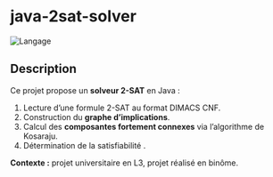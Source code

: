 # java-2sat-solver

![Langage](https://img.shields.io/badge/langage-Java-blue.svg)  

## Description

Ce projet propose un **solveur 2-SAT** en Java :  
1. Lecture d’une formule 2-SAT au format DIMACS CNF.  
2. Construction du **graphe d’implications**.  
3. Calcul des **composantes fortement connexes** via l’algorithme de Kosaraju.  
4. Détermination de la satisfiabilité .

**Contexte :** projet universitaire en L3, projet réalisé en binôme.
